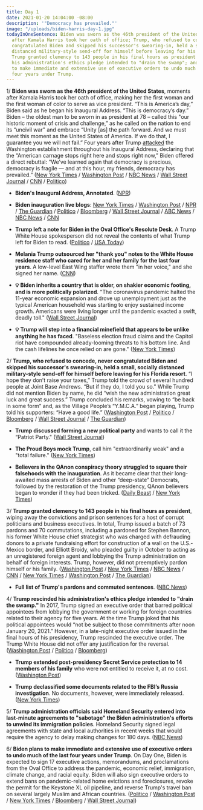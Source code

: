 ```yaml
---
title: Day 1
date: 2021-01-20 14:04:00 -08:00
description: '"Democracy has prevailed."'
image: "/uploads/biden-harris-day-1.jpg"
todayInOneSentence: Biden was sworn as the 46th president of the United States, moments
  after Kamala Harris took her oath of office; Trump, who refused to concede, never
  congratulated Biden and skipped his successor's swearing-in, held a small, socially
  distanced military-style send-off for himself before leaving for his Florida resort;
  Trump granted clemency to 143 people in his final hours as president and rescinded
  his administration's ethics pledge intended to "drain the swamp"; and Biden plans
  to make immediate and extensive use of executive orders to undo much of the last
  four years under Trump.
---
```


1/ **Biden was sworn as the 46th president of the United States**, moments after Kamala Harris took her oath of office, making her the first woman and the first woman of color to serve as vice president. “This is America’s day,” Biden said as he began his Inaugural Address. “This is democracy’s day.” Biden – the oldest man to be sworn in as president at 78 – called this "our historic moment of crisis and challenge,” as he called on the nation to end its “uncivil war" and embrace “Unity \[as\] the path forward. And we must meet this moment as the United States of America. If we do that, I guarantee you we will not fail.” Four years after Trump [attacked](https://whatthefuckjusthappenedtoday.com/2017/01/20/Day-1/#7-trump-attacked-the-washington-esta) the Washington establishment throughout his Inaugural Address, declaring that the “American carnage stops right here and stops right now,” Biden offered a direct rebuttal: “We’ve learned again that democracy is precious, democracy is fragile — and at this hour, my friends, democracy has prevailed.” ([New York Times](https://www.nytimes.com/live/2021/01/20/us/biden-inauguration/biden-sworn-in) / [Washington Post](https://www.washingtonpost.com/politics/joe-biden-sworn-in/2021/01/20/13465c90-5a7c-11eb-a976-bad6431e03e2_story.html) / [NBC News](https://www.nbcnews.com/politics/white-house/biden-harris-inauguration-amid-covid-pandemic-d-c-lockdown-n1254732) / [Wall Street Journal](https://www.wsj.com/articles/joe-biden-presidential-inauguration-2021-11611095413) / [CNN](https://www.cnn.com/2021/01/20/politics/joe-biden-presidential-inauguration/index.html) / [Politico](https://www.politico.com/news/2021/01/20/biden-inauguration-america-dystopia-460840))

* **Biden's Inaugural Address, Annotated**. ([NPR](https://www.npr.org/2021/01/20/956922884/bidens-inaugural-address-annotated))

* **Biden inauguration live blogs**: [New York Times](https://www.nytimes.com/live/2021/01/20/us/biden-inauguration) / [Washington Post](https://www.washingtonpost.com/politics/2021/01/20/biden-inauguration-day-live-updates/) / [NPR](https://www.npr.org/sections/inauguration-day-live-updates/2021/01/20/956923283/watch-live-inauguration-day-ceremony-and-events) / [The Guardian](https://www.theguardian.com/us-news/live/2021/jan/20/joe-biden-inauguration-donald-trump-impeachment-kamala-harris-washington-covid-coronavirus-live-updates) / [Politico](https://www.politico.com/live-news-updates/2021/01/20/inauguration-day-2021-live-updates-online-coverage-highlights-210120) / [Bloomberg](https://www.bloomberg.com/news/live-blog/2021-01-12/joe-biden-presidential-inauguration?srnd=premium) / [Wall Street Journal](https://www.wsj.com/livecoverage/biden-presidential-inauguration-2021) / [ABC News](https://abcnews.go.com/Politics/live-updates/biden-trump-2020-election-transition-inauguration/?id=75311140) / [NBC News](https://www.nbcnews.com/politics/2020-election/live-blog/2021-01-20-biden-inauguration-n1254778) / [CNN](https://www.cnn.com/politics/live-news/biden-harris-inauguration-day-2021/index.html)

* **Trump left a note for Biden in the Oval Office's Resolute Desk**. A Trump White House spokesperson did not reveal the contents of what Trump left for Biden to read. ([Politico](https://www.politico.com/news/2021/01/20/trump-biden-inauguration-day-460670) / [USA Today](https://www.usatoday.com/story/news/politics/2021/01/20/donald-trump-leaves-letter-joe-biden-inauguration-day/4228139001/))

* **Melania Trump outsourced her "thank you" notes to the White House residence staff who cared for her and her family for the last four years**. A low-level East Wing staffer wrote them "in her voice," and she signed her name. ([CNN](https://www.cnn.com/2021/01/20/politics/melania-trump-thank-you-notes/index.html))

* **💡 Biden inherits a country that is older, on shakier economic footing, and is more politically polarized**. "The coronavirus pandemic halted the 11-year economic expansion and drove up unemployment just as the typical American household was starting to enjoy sustained income growth. Americans were living longer until the pandemic exacted a swift, deadly toll." ([Wall Street Journal](https://www.wsj.com/articles/biden-inherits-an-older-polarized-and-financially-insecure-nation-11611153710))

* **💡 Trump will step into a financial minefield that appears to be unlike anything he has faced**. "Baseless election fraud claims and the Capitol riot have compounded already-looming threats to his bottom line. And the cash lifelines he once relied on are gone." ([New York Times](https://www.nytimes.com/2021/01/19/us/trump-finances.html))

2/ **Trump, who refused to concede, never congratulated Biden and skipped his successor's swearing-in, held a small, socially distanced military-style send-off for himself before leaving for his Florida resort**. “I hope they don’t raise your taxes,” Trump told the crowd of several hundred people at Joint Base Andrews. “But if they do, I told you so." While Trump did not mention Biden by name, he did “wish the new administration great luck and great success.” Trump concluded his remarks, vowing to “be back in some form” and, as the Village People’s “Y.M.C.A.” began playing, Trump told his supporters: “Have a good life.” ([Washington Post](https://www.washingtonpost.com/politics/trump-leaves-white-house/2021/01/20/bb561da4-5a9e-11eb-b8bd-ee36b1cd18bf_story.html) / [Politico](https://www.politico.com/news/2021/01/20/trump-pledges-we-will-be-back-farewell-event-460675) / [Bloomberg](https://www.bloomberg.com/news/articles/2021-01-20/trump-to-depart-with-airbase-send-off-before-biden-inaugural?sref=MIBMEEoj) / [Wall Street Journal](https://www.wsj.com/articles/joe-biden-presidential-inauguration-2021-11611095413) / [The Guardian](https://www.theguardian.com/us-news/2021/jan/20/trump-leaves-white-house-biden-to-be-sworn-in))

* **Trump discussed forming a new political party** and wants to call it the “Patriot Party." ([Wall Street Journal](https://www.wsj.com/livecoverage/trump-impeachment-biden-inauguration/card/90pPMzFPqr5fMzg1Bkbs))

* **The Proud Boys mock Trump**, call him "extraordinarily weak" and a "total failure." ([New York Times](https://www.nytimes.com/2021/01/20/technology/proud-boys-trump.html))

* **Believers in the QAnon conspiracy theory struggled to square their falsehoods with the inauguration**. As it became clear that their long-awaited mass arrests of Biden and other “deep-state” Democrats, followed by the restoration of the Trump presidency, QAnon believers began to wonder if they had been tricked. ([Daily Beast](https://www.thedailybeast.com/im-about-to-puke-qanon-in-chaos-as-biden-takes-office?ref=home) / [New York Times](https://www.nytimes.com/2021/01/20/technology/qanon-inauguration.html))

3/ **Trump granted clemency to 143 people in his final hours as president**, wiping away the convictions and prison sentences for a host of corrupt politicians and business executives. In total, Trump issued a batch of 73 pardons and 70 commutations, including a pardoned for Stephen Bannon, his former White House chief strategist who was charged with defrauding donors to a private fundraising effort for construction of a wall on the U.S.-Mexico border, and Elliott Broidy, who pleaded guilty in October to acting as an unregistered foreign agent and lobbying the Trump administration on behalf of foreign interests. Trump, however, did not preemptively pardon himself or his family. ([Washington Post](https://www.washingtonpost.com/politics/trump-pardons/2021/01/20/7653bd12-59a2-11eb-8bcf-3877871c819d_story.html) / [New York Times](https://www.nytimes.com/2021/01/20/us/politics/trump-pardons.html) / [NBC News](https://www.nbcnews.com/politics/donald-trump/trump-pardons-steve-bannon-along-dozens-others-final-hours-office-n1254754) / [CNN](https://www.cnn.com/2021/01/20/politics/trump-pardons-commutations-list) / [New York Times](https://www.nytimes.com/2021/01/19/us/politics/trump-pardons-bannon.html) / [Washington Post](https://www.washingtonpost.com/national-security/stephen-bannon-trump-pardon/2021/01/20/04dc7132-30db-11eb-860d-f7999599cbc2_story.html) / [The Guardian](https://www.theguardian.com/us-news/2021/jan/20/donald-trump-pardons-steve-bannon-amid-last-acts-of-presidency-report))

* **Full list of Trump's pardons and commuted sentences**. ([NBC News](https://www.nbcnews.com/politics/donald-trump/full-list-trump-s-last-minute-pardons-commuted-sentences-n1254806))

4/ **Trump rescinded his administration's ethics pledge intended to "drain the swamp."** In 2017, Trump signed an executive order that barred political appointees from lobbying the government or working for foreign countries related to their agency for five years. At the time Trump joked that his political appointees would “not be subject to those commitments after noon January 20, 2021.” However, in a late-night executive order issued in the final hours of his presidency, Trump rescinded the executive order. The Trump White House did not offer any justification for the reversal. ([Washington Post](https://www.washingtonpost.com/politics/trump-lobbying-executive-order/2021/01/20/4a2afd16-5ae9-11eb-a976-bad6431e03e2_story.html) / [Politico](https://www.politico.com/news/2021/01/20/trump-revokes-rule-lobbying-by-white-house-staff-460608) / [Bloomberg](https://www.bloomberg.com/news/articles/2021-01-20/trump-revokes-lobbying-ban-after-promising-to-drain-the-swamp?srnd=politics-vp&sref=MIBMEEoj))

* **Trump extended post-presidency Secret Service protection to 14 members of his family** who were not entitled to receive it, at no cost. ([Washington Post](https://www.washingtonpost.com/politics/trump-extended-secret-service-protection-for-13-members-of-his-family-as-he-left-office/2021/01/20/31ef3e9e-5b3c-11eb-b8bd-ee36b1cd18bf_story.html))

* **Trump declassified some documents related to the FBI’s Russia investigation**. No documents, however, were immediately released. ([New York Times](https://www.nytimes.com/live/2021/01/19/us/inauguration-day-biden/trump-declassify-crossfire-hurricane-russia))

5/ **Trump administration officials said Homeland Security entered into last-minute agreements to "sabotage" the Biden administration's efforts to unwind its immigration policies**. Homeland Security signed legal agreements with state and local authorities in recent weeks that would require the agency to delay making changes for 180 days. ([NBC News](https://www.nbcnews.com/news/amp/ncna1254733))

6/ **Biden plans to make immediate and extensive use of executive orders to undo much of the last four years under Trump**. On Day One, Biden is expected to sign 17 executive actions, memorandums, and proclamations from the Oval Office to address the pandemic, economic relief, immigration, climate change, and racial equity. Biden will also sign executive orders to extend bans on pandemic-related home evictions and foreclosures, revoke the  permit for the Keystone XL oil pipeline, and reverse Trump's travel ban on several largely Muslim and African countries. ([Politico](https://www.politico.com/news/2021/01/21/joe-biden-executive-action-blitz-day-one-460587) / [Washington Post](https://www.washingtonpost.com/politics/biden-trump-orders-masks/2021/01/20/7b6a1bec-5a98-11eb-b8bd-ee36b1cd18bf_story.html) / [New York Times](https://www.nytimes.com/2021/01/20/us/politics/biden-executive-action.html) / [Bloomberg](https://www.bloomberg.com/news/articles/2021-01-20/biden-to-extend-cdc-s-moratorium-on-evictions-and-foreclosures?sref=MIBMEEoj) / [Wall Street Journal](https://www.wsj.com/articles/bidens-first-day-orders-will-include-mask-mandate-blocking-keystone-pipeline-11611136804))